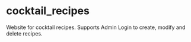 # cocktail_recipes
Website for cocktail recipes. Supports Admin Login to create, modify and delete recipes.
